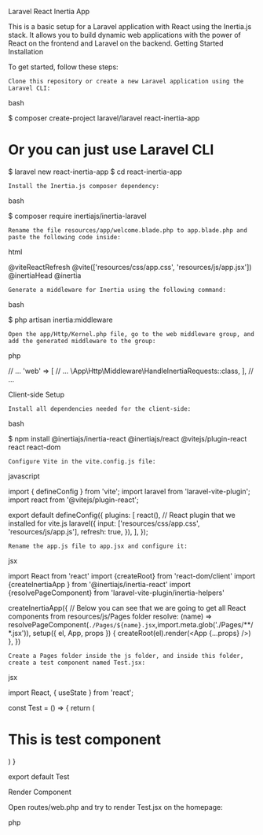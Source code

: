 Laravel React Inertia App

This is a basic setup for a Laravel application with React using the Inertia.js stack. It allows you to build dynamic web applications with the power of React on the frontend and Laravel on the backend.
Getting Started
Installation

To get started, follow these steps:

    Clone this repository or create a new Laravel application using the Laravel CLI:

bash

$ composer create-project laravel/laravel react-inertia-app
# Or you can just use Laravel CLI
$ laravel new react-inertia-app
$ cd react-inertia-app

    Install the Inertia.js composer dependency:

bash

$ composer require inertiajs/inertia-laravel

    Rename the file resources/app/welcome.blade.php to app.blade.php and paste the following code inside:

html

<!DOCTYPE html>
<html>
    <head>
        <!-- ... (other meta tags) -->
        @viteReactRefresh 
        @vite(['resources/css/app.css', 'resources/js/app.jsx'])
        <!-- As you can see, we will use vite with jsx syntax for React-->
        @inertiaHead
    </head>
    <body>
        @inertia
    </body>
</html>

    Generate a middleware for Inertia using the following command:

bash

$ php artisan inertia:middleware

    Open the app/Http/Kernel.php file, go to the web middleware group, and add the generated middleware to the group:

php

// ...
'web' => [
    // ...
    \App\Http\Middleware\HandleInertiaRequests::class,
],
// ...

Client-side Setup

    Install all dependencies needed for the client-side:

bash

$ npm install @inertiajs/inertia-react @inertiajs/react @vitejs/plugin-react react react-dom

    Configure Vite in the vite.config.js file:

javascript

import { defineConfig } from 'vite';
import laravel from 'laravel-vite-plugin';
import react from '@vitejs/plugin-react';

export default defineConfig({
    plugins: [
        react(), // React plugin that we installed for vite.js
        laravel({
            input: ['resources/css/app.css', 'resources/js/app.js'],
            refresh: true,
        }),
    ],
});

    Rename the app.js file to app.jsx and configure it:

jsx

import React from 'react'
import {createRoot} from 'react-dom/client'
import {createInertiaApp } from '@inertiajs/inertia-react'
import {resolvePageComponent} from 'laravel-vite-plugin/inertia-helpers'

createInertiaApp({
    // Below you can see that we are going to get all React components from resources/js/Pages folder
    resolve: (name) => resolvePageComponent(`./Pages/${name}.jsx`,import.meta.glob('./Pages/**/*.jsx')),
    setup({ el, App, props }) {
        createRoot(el).render(<App {...props} />)
    },
})

    Create a Pages folder inside the js folder, and inside this folder, create a test component named Test.jsx:

jsx

import React, { useState } from 'react';

const Test = () => {
    return (
        <h1>This is test component</h1>
    )
}

export default Test

Render Component

Open routes/web.php and try to render Test.jsx on the homepage:

php

<?php

use Illuminate\Support\Facades\Route;
use Inertia\Inertia; // We are going to use this class to render React components

Route::get('/', function () {
    return Inertia::render('Test'); // This will get component Test.jsx from the resources/js/Pages/Test.jsx
});

Running the Application

Now, you're ready to run the local server and Vite in the terminal:

bash

$ php artisan serve
$ npm run dev

Visit localhost:8000 and if you see the content of the test component, that means everything is set up successfully! 😎
License

This project is open-source and available under the MIT License. Feel free to use it and modify it according to your needs. Happy coding! 🚀